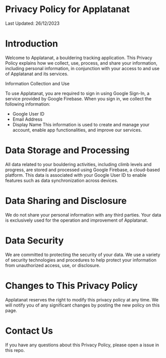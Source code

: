 # Privacy Policy for Applatanat

Last Updated: 26/12/2023

# Introduction

Welcome to Applatanat, a bouldering tracking application. This Privacy Policy explains how we collect, use, process, and share your information, including personal information, in conjunction with your access to and use of Applatanat and its services.

Information Collection and Use

To use Applatanat, you are required to sign in using Google Sign-In, a service provided by Google Firebase. When you sign in, we collect the following information:

- Google User ID
- Email Address
- Display Name
This information is used to create and manage your account, enable app functionalities, and improve our services.

# Data Storage and Processing

All data related to your bouldering activities, including climb levels and progress, are stored and processed using Google Firebase, a cloud-based platform. This data is associated with your Google User ID to enable features such as data synchronization across devices.

# Data Sharing and Disclosure

We do not share your personal information with any third parties. Your data is exclusively used for the operation and improvement of Applatanat.

# Data Security

We are committed to protecting the security of your data. We use a variety of security technologies and procedures to help protect your information from unauthorized access, use, or disclosure.

# Changes to This Privacy Policy

Applatanat reserves the right to modify this privacy policy at any time. We will notify you of any significant changes by posting the new policy on this page.

# Contact Us

If you have any questions about this Privacy Policy, please open a issue in this repo.
